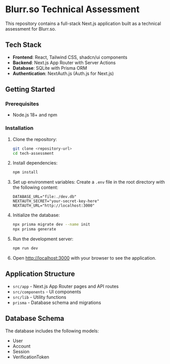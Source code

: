 # Blurr.so Technical Assessment

This repository contains a full-stack Next.js application built as a technical assessment for Blurr.so.

## Tech Stack

- **Frontend**: React, Tailwind CSS, shadcn/ui components
- **Backend**: Next.js App Router with Server Actions
- **Database**: SQLite with Prisma ORM
- **Authentication**: NextAuth.js (Auth.js for Next.js)

## Getting Started

### Prerequisites

- Node.js 18+ and npm

### Installation

1. Clone the repository:
   ```bash
   git clone <repository-url>
   cd tech-assessment
   ```

2. Install dependencies:
   ```bash
   npm install
   ```

3. Set up environment variables:
   Create a `.env` file in the root directory with the following content:
   ```
   DATABASE_URL="file:./dev.db"
   NEXTAUTH_SECRET="your-secret-key-here"
   NEXTAUTH_URL="http://localhost:3000"
   ```

4. Initialize the database:
   ```bash
   npx prisma migrate dev --name init
   npx prisma generate
   ```

5. Run the development server:
   ```bash
   npm run dev
   ```

6. Open [http://localhost:3000](http://localhost:3000) with your browser to see the application.

## Application Structure

- `src/app` - Next.js App Router pages and API routes
- `src/components` - UI components
- `src/lib` - Utility functions
- `prisma` - Database schema and migrations

## Database Schema

The database includes the following models:
- User
- Account
- Session
- VerificationToken
